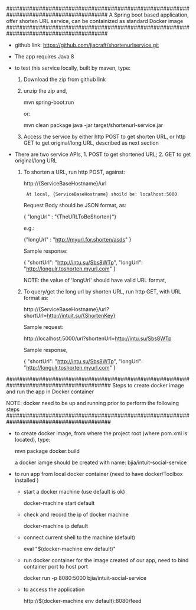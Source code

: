 #######################################################################################
  A Spring boot based application, 
  offer shorten URL service, 
  can be containized as standard Docker image
#######################################################################################


- github link: https://github.com/jiacraft/shortenurlservice.git

- The app requires Java 8 

- to test this service locally, built by maven, type:

	1. Download the zip from github link

	2. unzip the zip and, 
	
		mvn spring-boot:run			
		
		or:

		mvn clean package
		java -jar target/shortenurl-service.jar

	3. Access the service by either http POST to get shorten URL, or http GET to get original/long URL, described as next section

- There are two service APIs, 1. POST to get shortened URL; 2. GET to get original/long URL

	1. To shorten a URL, run http POST, against:

		http://{ServiceBaseHostname}/url

	        At local, {ServiceBaseHostname} shoild be: localhost:5000

	   Request Body should be JSON format, as:

		{ "longUrl" : "{TheURLToBeShorten}"}

	   e.g.:

		{"longUrl" : "http://myurl.for.shorten/asds" }

	   Sample response:

		{
                        "shortUrl": "http://intu.su/Sbs8WTp",
                        "longUrl": "http://longulr.toshorten.myurl.com"
                }

	   NOTE: the value of 'longUrl' should have valid URL format, 

	2. To query/get the long url by shorten URL, run http GET, with URL format as:

		http://{ServiceBaseHostname}/url?shortUrl=http://intuit.su/{ShortenKey}	

	   Sample request:

		http://localhost:5000/url?shortenUrl=http://intu.su/Sbs8WTp

	   Sample response,

		{
			"shortUrl": "http://intu.su/Sbs8WTp",
    			"longUrl": "http://longulr.toshorten.myurl.com"
		}

########################################################################################
 Steps to create docker image and run the app in Docker container
 
 NOTE: docker need to be up and running prior to perform the following steps
########################################################################################

- to create docker image, from where the project root (where pom.xml is located), type:

	mvn package docker:build

  a docker iamge should be created with name: bjia/intuit-social-service

- to run app from local docker container (need to have docker/Toolbox installed )	

 	- start a docker machine (use default is ok)

		docker-machine start default

	- check and record the ip of docker machine

		docker-machine ip default

	- connect current shell to the machine (default) 

		eval "$(docker-machine env default)"

	- run docker container for the image created of our app, need to bind container port to host port

		docker run -p 8080:5000 bjia/intuit-social-service

	- to access the application

		http://$(docker-machine env default):8080/feed
